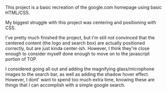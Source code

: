This project is a basic recreation of the google.com homepage using basic HTML/CSS. 

My biggest struggle with this project was centering and positioning with CSS. 

I've pretty much finished the project, but I'm still not convinced that the centered content (the logo and search box) are actually positioned correctly, but are just kinda center-ish. However, I think they're close enough to consider myself done enough to move on to the javascript portion of TOP.

I considered going all out and adding the magnifying glass/microphone images to the search bar, as well as adding the shadow hover effect. However, I dont' want to spend too much extra time, knowing these are things that I can accomplish with a simple google search.